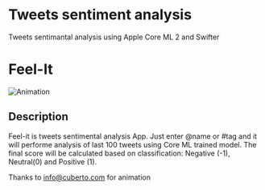 # Tweets sentiment analysis

Tweets sentimantal analysis using Apple Core ML 2 and Swifter  

# Feel-It

![Animation](https://github.com/sevriugin/Feel-it/blob/e02276ae4475e833d5455dd6a8bae0395913f064/feelit.gif)



## Description

Feel-it is tweets sentimental analysis App. Just enter @name or #tag and it will performe analysis of last 100 tweets using Core ML trained model. The final score will be calculated based on classification: Negative (-1), Neutral(0) and Positive (1).


Thanks to [info@cuberto.com](mailto://info@cuberto.com) for animation
